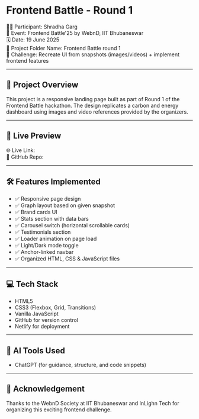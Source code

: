 # Frontend Battle - Round 1

👩‍💻 Participant: Shradha Garg  
🎨 Event: Frontend Battle'25 by WebnD, IIT Bhubaneswar  
🗓️ Date: 19 June 2025  
📁 Project Folder Name: Frontend Battle round 1  
🧠 Challenge: Recreate UI from snapshots (images/videos) + implement frontend features

---

## 📌 Project Overview

This project is a responsive landing page built as part of Round 1 of the Frontend Battle hackathon. The design replicates a carbon and energy dashboard using images and video references provided by the organizers.

---

## 🚀 Live Preview

🌐 Live Link:   
🔗 GitHub Repo: 

---

## 🛠️ Features Implemented

- ✅ Responsive page design  
- ✅ Graph layout based on given snapshot  
- ✅ Brand cards UI  
- ✅ Stats section with data bars  
- ✅ Carousel switch (horizontal scrollable cards)  
- ✅ Testimonials section  
- ✅ Loader animation on page load  
- ✅ Light/Dark mode toggle  
- ✅ Anchor-linked navbar  
- ✅ Organized HTML, CSS & JavaScript files

---

## 💻 Tech Stack

- HTML5  
- CSS3 (Flexbox, Grid, Transitions)  
- Vanilla JavaScript  
- GitHub for version control  
- Netlify for deployment

---

## 🤖 AI Tools Used

- ChatGPT (for guidance, structure, and code snippets)

---

## 🙌 Acknowledgement

Thanks to the WebnD Society at IIT Bhubaneswar and InLighn Tech for organizing this exciting frontend challenge.


